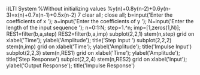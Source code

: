 i)LTI System
%Without initializing values %y(n)+0.8y(n-2)+0.6y(n-3)=x(n)+0.7x(n-1)+0.5x(n-2)
 7
clear all;
close all;
b=input('Enter the coefficients of x '); a=input('Enter the coefficients of y '); N=input('Enter the length of the input sequence '); n=0:1:N;
step=1.^n;
imp=[1,zeros(1,N)];
RES1=filter(b,a,step) RES2=filter(b,a,imp)
subplot(2,2,1) stem(n,step)
grid on xlabel('Time'); ylabel('Amplitude'); title('Step Input ')
subplot(2,2,2) stem(n,imp)
grid on xlabel('Time'); ylabel('Amplitude'); title('Impulse Input')
subplot(2,2,3) stem(n,RES1)
grid on xlabel('Time'); ylabel('Amplitude'); title('Step Response')
subplot(2,2,4) stem(n,RES2)
grid on
xlabel('Input'); ylabel('Output Response'); title('Impulse Response')
